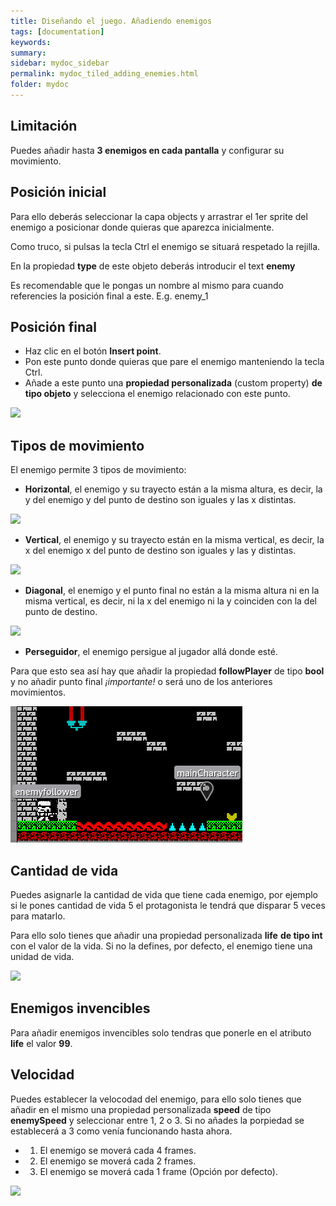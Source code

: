 ```yaml
---
title: Diseñando el juego. Añadiendo enemigos
tags: [documentation]
keywords:
summary: 
sidebar: mydoc_sidebar
permalink: mydoc_tiled_adding_enemies.html
folder: mydoc
---
```


## Limitación

Puedes añadir hasta **3 enemigos en cada pantalla** y configurar su movimiento.

## Posición inicial

Para ello deberás seleccionar la capa objects y arrastrar el 1er sprite del enemigo a posicionar donde quieras que aparezca inicialmente.

Como truco, si pulsas la tecla Ctrl el enemigo se situará respetado la rejilla.

En la propiedad **type** de este objeto deberás introducir el text **enemy**

Es recomendable que le pongas un nombre al mismo para cuando referencies la posición final a este. E.g. enemy_1

## Posición final

* Haz clic en el botón **Insert point**.
* Pon este punto donde quieras que pare el enemigo manteniendo la tecla Ctrl.
* Añade a este punto una **propiedad personalizada** (custom property) **de tipo objeto** y selecciona el enemigo relacionado con este punto.

![](images/enemy_movement.png)

## Tipos de movimiento

El enemigo permite 3 tipos de movimiento:
* **Horizontal**, el enemigo y su trayecto están a la misma altura, es decir, la y del enemigo y del punto de destino son iguales y las x distintas.

![](images/enemigos_movimiento_horizontal.png)

* **Vertical**, el enemigo y su trayecto están en la misma vertical, es decir, la x del enemigo x del punto de destino son iguales y las y distintas.

![](images/enemigos_movimiento_vertical.png)

* **Diagonal**, el enemigo y el punto final no están a la misma altura ni en la misma vertical, es decir, ni la x del enemigo ni la y coinciden con la del punto de destino.

![](images/enemigos_movimiento_diagonal.png)

* **Perseguidor**, el enemigo persigue al jugador allá donde esté.

Para que esto sea así hay que añadir la propiedad **followPlayer** de tipo **bool** y no añadir punto final _¡importante!_ o será uno de los anteriores movimientos.

![](images/enemigos_perseguidores.png)

## Cantidad de vida

Puedes asignarle la cantidad de vida que tiene cada enemigo, por ejemplo si le pones cantidad de vida 5 el protagonista le tendrá que disparar 5 veces para matarlo.

Para ello solo tienes que añadir una propiedad personalizada **life** **de tipo int** con el valor de la vida. Si no la defines, por defecto, el enemigo tiene una unidad de vida.

![](images/vida_enemigo.png)

## Enemigos invencibles

Para añadir enemigos invencibles solo tendras que ponerle en el atributo **life** el valor **99**.

## Velocidad

Puedes establecer la velocodad del enemigo, para ello solo tienes que añadir en el mismo una propiedad personalizada **speed** de tipo **enemySpeed** y seleccionar entre 1, 2 o 3. Si no añades la porpiedad se establecerá a 3 como venía funcionando hasta ahora.
* 1. El enemigo se moverá cada 4 frames.
* 2. El enemigo se moverá cada 2 frames.
* 3. El enemigo se moverá cada 1 frame (Opción por defecto).

![](images/enemyspeed.png)


<!-- ## Color

Se le puede cambiar al enemigo el color simplemente añadiendo una propiedad personalizada **color** **de tipo int** donde tienes que poner el color de spectrum (0-7) deseado.

![](./images/colores_spectrum.png)

![](./images/sprites_color.png) -->

